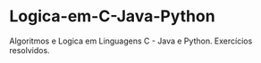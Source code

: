 # Logica-em-C-Java-Python
Algoritmos e Logica em Linguagens C - Java e Python. Exercícios resolvidos.
